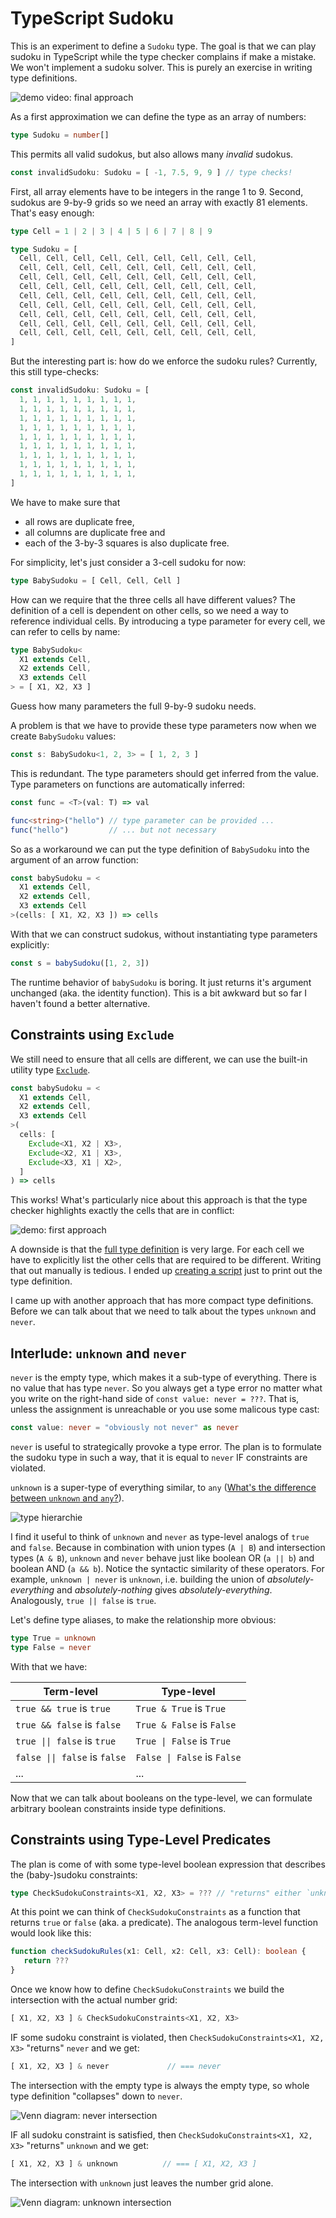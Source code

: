 # TypeScript Sudoku

This is an experiment to define a `Sudoku` type.
The goal is that we can play sudoku in TypeScript while the type checker complains if make a mistake.
We won't implement a sudoku solver.
This is purely an exercise in writing type definitions.

![demo video: final approach](./sudoku_v2_demo.gif)

As a first approximation we can define the type as an array of numbers:

```typescript
type Sudoku = number[]
```

This permits all valid sudokus, but also allows many *invalid* sudokus.

```typescript
const invalidSudoku: Sudoku = [ -1, 7.5, 9, 9 ] // type checks!
```
First, all array elements have to be integers in the range 1 to 9.
Second, sudokus are 9-by-9 grids so we need an array with exactly 81 elements.
That's easy enough:

```typescript
type Cell = 1 | 2 | 3 | 4 | 5 | 6 | 7 | 8 | 9

type Sudoku = [
  Cell, Cell, Cell, Cell, Cell, Cell, Cell, Cell, Cell,
  Cell, Cell, Cell, Cell, Cell, Cell, Cell, Cell, Cell,
  Cell, Cell, Cell, Cell, Cell, Cell, Cell, Cell, Cell,
  Cell, Cell, Cell, Cell, Cell, Cell, Cell, Cell, Cell,
  Cell, Cell, Cell, Cell, Cell, Cell, Cell, Cell, Cell,
  Cell, Cell, Cell, Cell, Cell, Cell, Cell, Cell, Cell,
  Cell, Cell, Cell, Cell, Cell, Cell, Cell, Cell, Cell,
  Cell, Cell, Cell, Cell, Cell, Cell, Cell, Cell, Cell,
  Cell, Cell, Cell, Cell, Cell, Cell, Cell, Cell, Cell,
]
```
But the interesting part is: how do we enforce the sudoku rules?
Currently, this still type-checks:

```typescript
const invalidSudoku: Sudoku = [
  1, 1, 1, 1, 1, 1, 1, 1, 1,
  1, 1, 1, 1, 1, 1, 1, 1, 1,
  1, 1, 1, 1, 1, 1, 1, 1, 1,
  1, 1, 1, 1, 1, 1, 1, 1, 1,
  1, 1, 1, 1, 1, 1, 1, 1, 1,
  1, 1, 1, 1, 1, 1, 1, 1, 1,
  1, 1, 1, 1, 1, 1, 1, 1, 1,
  1, 1, 1, 1, 1, 1, 1, 1, 1,
  1, 1, 1, 1, 1, 1, 1, 1, 1,
]
```

We have to make sure that

 * all rows are duplicate free, 
 * all columns are duplicate free and
 * each of the 3-by-3 squares is also duplicate free.

For simplicity, let's just consider a 3-cell sudoku for now:

```typescript
type BabySudoku = [ Cell, Cell, Cell ]
```
How can we require that the three cells all have different values?
The definition of a cell is dependent on other cells, 
so we need a way to reference individual cells.
By introducing a type parameter for every cell,
we can refer to cells by name:

```typescript
type BabySudoku<
  X1 extends Cell,
  X2 extends Cell,
  X3 extends Cell
> = [ X1, X2, X3 ]
```

Guess how many parameters the full 9-by-9 sudoku needs.

A problem is that we have to provide these type parameters now when we create `BabySudoku` values:

```typescript
const s: BabySudoku<1, 2, 3> = [ 1, 2, 3 ]
```

This is redundant.
The type parameters should get inferred from the value.
Type parameters on functions are automatically inferred:

```typescript
const func = <T>(val: T) => val

func<string>("hello") // type parameter can be provided ...
func("hello")         // ... but not necessary
```

So as a workaround we can put the type definition of `BabySudoku` into the argument of an arrow function:

```typescript
const babySudoku = <
  X1 extends Cell, 
  X2 extends Cell, 
  X3 extends Cell
>(cells: [ X1, X2, X3 ]) => cells
```

With that we can construct sudokus, 
without instantiating type parameters explicitly:

```typescript
const s = babySudoku([1, 2, 3])
```

The runtime behavior of `babySudoku` is boring.
It just returns it's argument unchanged (aka. the identity function).
This is a bit awkward but so far I haven't found a better alternative.

## Constraints using `Exclude`

We still need to ensure that all cells are different, 
we can use the built-in utility type [`Exclude`](https://www.typescriptlang.org/docs/handbook/utility-types.html#excludeuniontype-excludedmembers).

```typescript
const babySudoku = <
  X1 extends Cell, 
  X2 extends Cell, 
  X3 extends Cell
>(
  cells: [ 
    Exclude<X1, X2 | X3>, 
    Exclude<X2, X1 | X3>, 
    Exclude<X3, X1 | X2>, 
  ]
) => cells
```

This works! 
What's particularly nice about this approach is that the type checker highlights exactly the cells that are in conflict:

![demo: first approach](./sudoku_v1_demo.png)

A downside is that the [full type definition](sudoku_v1.ts) is very large.
For each cell we have to explicitly list the other cells that are required to be different.
Writing that out manually is tedious.
I ended up [creating a script](generate_sudoku_v1.ts) just to print out the type definition.

I came up with another approach that has more compact type definitions. 
Before we can talk about that we need to talk about the types `unknown` and `never`.

## Interlude: `unknown` and `never`

`never` is the empty type, which makes it a sub-type of everything.
There is no value that has type `never`. 
So you always get a type error no matter what you write on the right-hand side of `const value: never = ???`.
That is, unless the assignment is unreachable or you use some malicous type cast: 
```typescript
const value: never = "obviously not never" as never
```
`never` is useful to strategically provoke a type error.
The plan is to formulate the sudoku type in such a way, 
that it is equal to `never` IF constraints are violated.

`unknown` is a super-type of everything similar, to `any` ([What's the difference between `unknown` and `any`?](https://stackoverflow.com/a/51439876)). 

![type hierarchie](./type-hierarchie.png)

I find it useful to think of `unknown` and `never` as type-level analogs of `true` and `false`.
Because in combination with union types (`A | B`) and intersection types (`A & B`), 
`unknown` and `never` behave just like boolean OR (`a || b`) and boolean AND (`a && b`).
Notice the syntactic similarity of these operators.
For example, `unknown | never` is `unknown`, i.e. building the union of *absolutely-everything* and *absolutely-nothing* gives *absolutely-everything*.
Analogously, `true || false` is `true`.

Let's define type aliases, to make the relationship more obvious:
```typescript
type True = unknown
type False = never
```
With that we have:

| Term-level                    | Type-level                  | 
| ----------------------------- | --------------------------- |
| `true && true` is `true`      | `True & True` is `True`     |
| `true && false` is `false`    | `True & False` is `False`   |
| `true \|\| false` is `true`   | `True \| False` is `True`   |
| `false \|\| false` is `false` | `False \| False` is `False` |
| ...                           | ...                         |

Now that we can talk about booleans on the type-level, 
we can formulate arbitrary boolean constraints inside type definitions.

## Constraints using Type-Level Predicates

The plan is come of with some type-level boolean expression that describes the (baby-)sudoku constraints:
```typescript
type CheckSudokuConstraints<X1, X2, X3> = ??? // "returns" either `unknown` or `never`
```
At this point we can think of `CheckSudokuConstraints` as a function that returns `true` or `false` (aka. a predicate).
The analogous term-level function would look like this:
```typescript
function checkSudokuRules(x1: Cell, x2: Cell, x3: Cell): boolean {
   return ???
}
```

Once we know how to define `CheckSudokuConstraints` we build the intersection with the actual number grid:
```typescript
[ X1, X2, X3 ] & CheckSudokuConstraints<X1, X2, X3>
```
IF some sudoku constraint is violated, then `CheckSudokuConstraints<X1, X2, X3>` "returns" `never` and we get:
```typescript
[ X1, X2, X3 ] & never             // === never
```
The intersection with the empty type is always the empty type, 
so whole type definition "collapses" down to `never`.

<img alt="Venn diagram: never intersection" src="intersect_never.png" />

IF all sudoku constraint is satisfied, then `CheckSudokuConstraints<X1, X2, X3>` "returns" `unknown` and we get:

```typescript
[ X1, X2, X3 ] & unknown          // === [ X1, X2, X3 ]
```

The intersection with `unknown` just leaves the number grid alone.

<img alt="Venn diagram: unknown intersection" src="intersect_unknown.png" />


